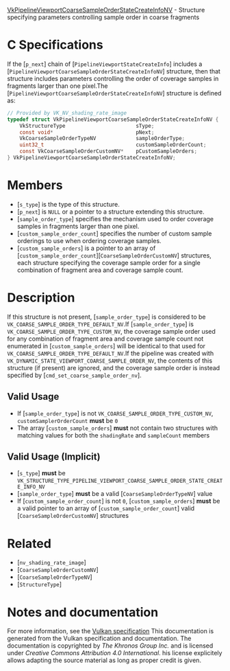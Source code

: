 [VkPipelineViewportCoarseSampleOrderStateCreateInfoNV](https://www.khronos.org/registry/vulkan/specs/1.3-extensions/man/html/VkPipelineViewportCoarseSampleOrderStateCreateInfoNV.html) - Structure specifying parameters controlling sample order in coarse fragments

# C Specifications
If the [`p_next`] chain of [`PipelineViewportStateCreateInfo`] includes
a [`PipelineViewportCoarseSampleOrderStateCreateInfoNV`] structure, then
that structure includes parameters controlling the order of coverage samples
in fragments larger than one pixel.The [`PipelineViewportCoarseSampleOrderStateCreateInfoNV`] structure is
defined as:
```c
// Provided by VK_NV_shading_rate_image
typedef struct VkPipelineViewportCoarseSampleOrderStateCreateInfoNV {
    VkStructureType                       sType;
    const void*                           pNext;
    VkCoarseSampleOrderTypeNV             sampleOrderType;
    uint32_t                              customSampleOrderCount;
    const VkCoarseSampleOrderCustomNV*    pCustomSampleOrders;
} VkPipelineViewportCoarseSampleOrderStateCreateInfoNV;
```

# Members
- [`s_type`] is the type of this structure.
- [`p_next`] is `NULL` or a pointer to a structure extending this structure.
- [`sample_order_type`] specifies the mechanism used to order coverage samples in fragments larger than one pixel.
- [`custom_sample_order_count`] specifies the number of custom sample orderings to use when ordering coverage samples.
- [`custom_sample_orders`] is a pointer to an array of [`custom_sample_order_count`][`CoarseSampleOrderCustomNV`] structures, each structure specifying the coverage sample order for a single combination of fragment area and coverage sample count.

# Description
If this structure is not present, [`sample_order_type`] is considered to be
`VK_COARSE_SAMPLE_ORDER_TYPE_DEFAULT_NV`.If [`sample_order_type`] is `VK_COARSE_SAMPLE_ORDER_TYPE_CUSTOM_NV`, the
coverage sample order used for any combination of fragment area and coverage
sample count not enumerated in [`custom_sample_orders`] will be identical
to that used for `VK_COARSE_SAMPLE_ORDER_TYPE_DEFAULT_NV`.If the pipeline was created with
`VK_DYNAMIC_STATE_VIEWPORT_COARSE_SAMPLE_ORDER_NV`, the contents of this
structure (if present) are ignored, and the coverage sample order is instead
specified by [`cmd_set_coarse_sample_order_nv`].
## Valid Usage
-    If [`sample_order_type`] is not `VK_COARSE_SAMPLE_ORDER_TYPE_CUSTOM_NV`, `customSamplerOrderCount` **must**  be `0`
-    The array [`custom_sample_orders`] **must**  not contain two structures with matching values for both the `shadingRate` and `sampleCount` members

## Valid Usage (Implicit)
-  [`s_type`] **must**  be `VK_STRUCTURE_TYPE_PIPELINE_VIEWPORT_COARSE_SAMPLE_ORDER_STATE_CREATE_INFO_NV`
-  [`sample_order_type`] **must**  be a valid [`CoarseSampleOrderTypeNV`] value
-    If [`custom_sample_order_count`] is not `0`, [`custom_sample_orders`] **must**  be a valid pointer to an array of [`custom_sample_order_count`] valid [`CoarseSampleOrderCustomNV`] structures

# Related
- [`nv_shading_rate_image`]
- [`CoarseSampleOrderCustomNV`]
- [`CoarseSampleOrderTypeNV`]
- [`StructureType`]

# Notes and documentation
For more information, see the [Vulkan specification](https://www.khronos.org/registry/vulkan/specs/1.3-extensions/html/vkspec.html)
This documentation is generated from the Vulkan specification and documentation.
The documentation is copyrighted by *The Khronos Group Inc.* and is licensed under *Creative Commons Attribution 4.0 International*.
his license explicitely allows adapting the source material as long as proper credit is given.
        